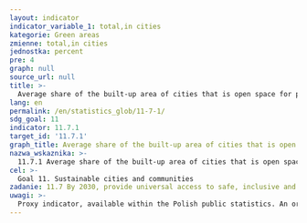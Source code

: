 ```yaml
---
layout: indicator
indicator_variable_1: total,in cities
kategorie: Green areas
zmienne: total,in cities
jednostka: percent
pre: 4
graph: null
source_url: null
title: >-
  Average share of the built-up area of cities that is open space for public use for all, by sex, age and persons with disabilities
lang: en
permalink: /en/statistics_glob/11-7-1/
sdg_goal: 11
indicator: 11.7.1
target_id: '11.7.1'
graph_title: Average share of the built-up area of cities that is open space for public use for all, by sex, age and persons with disabilities
nazwa_wskaznika: >-
  11.7.1 Average share of the built-up area of cities that is open space for public use for all, by sex, age and persons with disabilities
cel: >-
  Goal 11. Sustainable cities and communities
zadanie: 11.7 By 2030, provide universal access to safe, inclusive and accessible, green and public spaces, in particular for women and children, older persons and persons with disabilities
uwagi: >-
  Proxy indicator, available within the Polish public statistics. An original indicator, adopted by the UN for monitoring target 11.7 of the 2030 Agenda is 11.7.1 Average share of the built-up area of cities that is open space for public use for all, by age group, sex and persons with disabilities.
---
```


